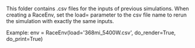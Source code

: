 This folder contains .csv files for the inputs of previous simulations.
When creating a RaceEnv, set the load= parameter to the csv file name to rerun
the simulation with exactly the same inputs. 

Example:
env = RaceEnv(load='368mi_5400W.csv', do_render=True, do_print=True)
